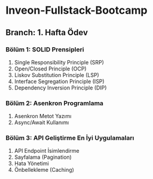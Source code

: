 # Inveon-Fullstack-Bootcamp

## Branch: 1. Hafta Ödev
### Bölüm 1: SOLID Prensipleri
1. Single Responsibility Principle (SRP)
2. Open/Closed Principle (OCP)
3. Liskov Substitution Principle (LSP)
4. Interface Segregation Principle (ISP)
5. Dependency Inversion Principle (DIP)

### Bölüm 2: Asenkron Programlama
1. Asenkron Metot Yazımı
2. Async/Await Kullanımı

### Bölüm 3: API Geliştirme En İyi Uygulamaları
1. API Endpoint İsimlendirme
2. Sayfalama (Pagination)
3. Hata Yönetimi
4. Önbellekleme (Caching)
